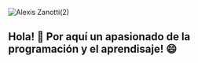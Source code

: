 
![Alexis Zanotti(2)](https://user-images.githubusercontent.com/84089185/141279731-925666a0-2064-4582-b798-e0054ddc4d35.png)

### 						<h2>Hola! 👋 Por aquí un apasionado de la programación y el aprendisaje! 😄</h2>


